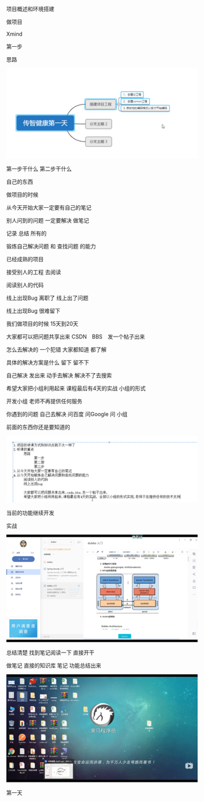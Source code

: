项目概述和环境搭建  



做项目  



Xmind



第一步 

思路  



![image-20200726210142850](assets/image-20200726210142850.png)



第一步干什么  第二步干什么 

自己的东西  

做项目的时候



从今天开始大家一定要有自己的笔记



别人问到的问题   一定要解决    做笔记

记录  总结  所有的  





锻炼自己解决问题 和 查找问题 的能力



已经成熟的项目

接受别人的工程  去阅读

阅读别人的代码

线上出现Bug   离职了  线上出了问题

线上出现Bug     很难留下

我们做项目的时候    15天到20天

大家都可以把问题共享出来   CSDN　BBS　发一个帖子出来

怎么去解决的    一个犯错  大家都知道 都了解

具体的解决方案是什么    留下  留不下 



自己解决 发出来    动手去解决   解决不了去搜索

希望大家把小组利用起来 课程最后有4天的实战   小组的形式

开发小组  老师不再提供任何服务  

你遇到的问题 自己去解决   问百度 问Google 问  小组 



前面的东西你还是要知道的  

 

![image-20200726211122813](assets/image-20200726211122813.png)

当前的功能继续开发  

实战  





![image-20200726211149344](assets/image-20200726211149344.png)



总结清楚   找到笔记阅读一下    直接开干  

做笔记 直接的知识库  笔记   功能总结出来  



![image-20200726211259826](assets/image-20200726211259826.png)





第一天  

